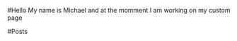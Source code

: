 #Hello
My name is Michael and at the momment I am working on my custom page

#Posts

<!-- BLOG-POST-LIST:START -->
<!-- BLOG-POST-LIST:END -->
